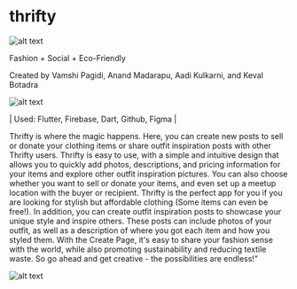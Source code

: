 # thrifty

![alt text](https://my.beantownbash.org/api/res/images/fchtcsu5ir1v8gtmqbfqaanc)

Fashion + Social + Eco-Friendly

Created by Vamshi Pagidi, Anand Madarapu, Aadi Kulkarni, and Keval Botadra

![alt text](https://my.beantownbash.org/api/res/images/w22zu86eqt08dbzo8e63kqxf)

| Used: Flutter, Firebase, Dart, Github, Figma |

Thrifty is where the magic happens. Here, you can create new posts to sell or donate your clothing items or share outfit inspiration posts with other Thrifty users. Thrifty is easy to use, with a simple and intuitive design that allows you to quickly add photos, descriptions, and pricing information for your items and explore other outfit inspiration pictures. You can also choose whether you want to sell or donate your items, and even set up a meetup location with the buyer or recipient. Thrifty is the perfect app for you if you are looking for stylish but affordable clothing (Some items can even be free!). In addition, you can create outfit inspiration posts to showcase your unique style and inspire others. These posts can include photos of your outfit, as well as a description of where you got each item and how you styled them. With the Create Page, it's easy to share your fashion sense with the world, while also promoting sustainability and reducing textile waste. So go ahead and get creative - the possibilities are endless!"

![alt text](https://encrypted-tbn0.gstatic.com/images?q=tbn:ANd9GcQmbkuxD5u955VfwvMvM5t0CdyMVM_vkrYsMw&usqp=CAU)
